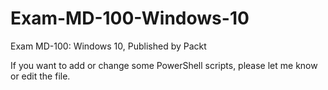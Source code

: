 # Exam-MD-100-Windows-10
Exam MD-100: Windows 10, Published by Packt 

If you want to add or change some PowerShell scripts, please let me know or edit the file.